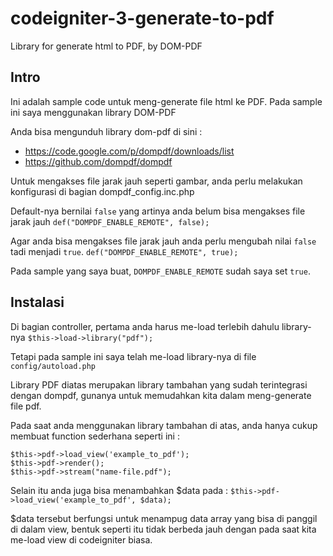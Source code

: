 # codeigniter-3-generate-to-pdf
Library for generate html to PDF, by DOM-PDF

## Intro
Ini adalah sample code untuk meng-generate file html ke PDF. Pada sample ini saya menggunakan library DOM-PDF

Anda bisa mengunduh library dom-pdf di sini :
- https://code.google.com/p/dompdf/downloads/list
- https://github.com/dompdf/dompdf

Untuk mengakses file jarak jauh seperti gambar, anda perlu melakukan konfigurasi di bagian dompdf_config.inc.php

Default-nya bernilai `` false `` yang artinya anda belum bisa mengakses file jarak jauh
`` def("DOMPDF_ENABLE_REMOTE", false); ``

Agar anda bisa mengakses file jarak jauh anda perlu mengubah nilai `` false `` tadi menjadi ``true``.
`` def("DOMPDF_ENABLE_REMOTE", true); ``

Pada sample yang saya buat, ``DOMPDF_ENABLE_REMOTE`` sudah saya set ``true``.

## Instalasi
Di bagian controller, pertama anda harus me-load terlebih dahulu library-nya
`` $this->load->library("pdf"); ``

Tetapi pada sample ini saya telah me-load library-nya di file ``config/autoload.php``

Library PDF diatas merupakan library tambahan yang sudah terintegrasi dengan dompdf, gunanya untuk memudahkan kita dalam meng-generate file pdf.

Pada saat anda menggunakan library tambahan di atas, anda hanya cukup membuat function sederhana seperti ini :

`` $this->pdf->load_view('example_to_pdf'); ``  
`` $this->pdf->render(); ``    
`` $this->pdf->stream("name-file.pdf"); ``

Selain itu anda juga bisa menambahkan $data pada :
`` $this->pdf->load_view('example_to_pdf', $data); ``

$data tersebut berfungsi untuk menampug data array yang bisa di panggil di dalam view, bentuk seperti itu tidak berbeda jauh dengan pada saat kita me-load view di codeigniter biasa. 
